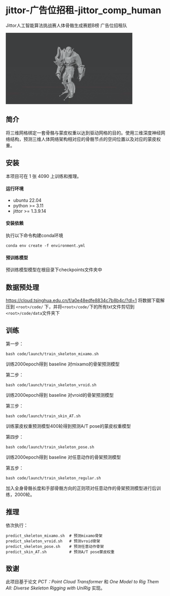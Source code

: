 # jittor-广告位招租-jittor_comp_human
Jittor人工智能算法挑战赛人体骨骼生成赛题B榜 广告位招租队

![效果](visualize.gif)

## 简介

将三维网格绑定一套骨骼与蒙皮权重以达到驱动网格的目的。使用三维深度神经网络结构，预测三维人体网络架构相对应的骨骼节点的空间位置以及对应的蒙皮权重。

## 安装 

本项目可在 1 张 4090 上训练和推理。

#### 运行环境
- ubuntu 22.04 
- python >= 3.11
- jittor >= 1.3.9.14

#### 安装依赖
执行以下命令构建conda环境
```
conda env create -f environment.yml
```

#### 预训练模型
预训练模型模型在根目录下checkpoints文件夹中

## 数据预处理
https://cloud.tsinghua.edu.cn/f/a0e48edfe8834c7b8b4c/?dl=1
将数据下载解压到 `<root>/code/` 下，并将`<root>/code/`下的所有txt文件剪切到`<root>/code/data`文件夹下

## 训练
第一步：
```
bash code/launch/train_skeleton_mixamo.sh
```
训练2000epoch得到 baseline 对mixamo的骨架预测模型
    
第二步：
```
bash code/launch/train_skeleton_vroid.sh
```
训练2000epoch得到 baseline 对vroid的骨架预测模型
    
第三步：
```
bash code/launch/train_skin_AT.sh
```
训练蒙皮权重预测模型400轮得到预测A/T pose的蒙皮权重模型

第四步：
```
bash code/launch/train_skeleton_pose.sh
```
训练2000epoch得到 baseline 对任意动作的骨架预测模型

第五步：
```
bash code/launch/train_skeleton_regular.sh
```
加入全身骨骼长度和手部骨骼方向的正则项对任意动作的骨架预测模型进行后训练，2000轮。
    

## 推理

依次执行：
```
predict_skeleton_mixamo.sh  # 预测mixamo骨架
predict_skeleton_vroid.sh   # 预测vroid骨架
predict_skeleton_pose.sh    # 预测任意动作骨架
predict_skin_AT.sh          # 预测A/T pose蒙皮权重
```

## 致谢

此项目基于论文 *PCT：Point Cloud Transformer* 和 *One Model to Rig Them All: Diverse Skeleton Rigging with UniRig* 实现。
